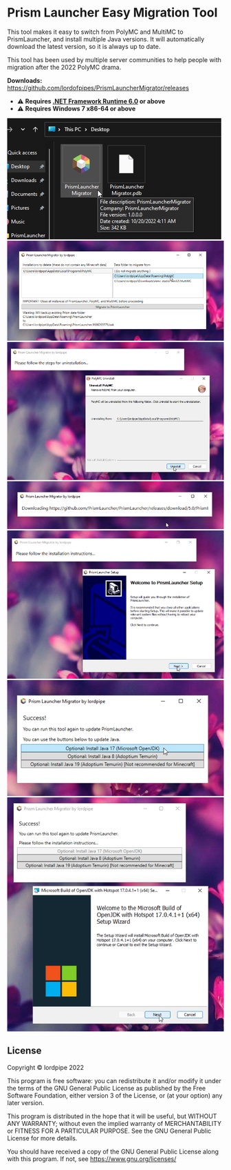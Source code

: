 Prism Launcher Easy Migration Tool
===

This tool makes it easy to switch from PolyMC and MultiMC to PrismLauncher, and install multiple Java versions. It will automatically download the latest version, so it is always up to date.

This tool has been used by multiple server communities to help people with migration after the 2022 PolyMC drama.

**Downloads:** https://github.com/lordofpipes/PrismLauncherMigrator/releases

- ⚠️ **Requires [.NET Framework Runtime 6.0](https://dotnet.microsoft.com/en-us/download) or above**
- ⚠️ **Requires Windows 7 x86-64 or above**

![](screenshots/1.png)
![](screenshots/2.png)
![](screenshots/3.png)
![](screenshots/4.png)
![](screenshots/5.png)
![](screenshots/6.png)
![](screenshots/7.png)

License
---

Copyright © lordpipe 2022

This program is free software: you can redistribute it and/or modify it under the terms of the GNU General Public License as published by the Free Software Foundation, either version 3 of the License, or (at your option) any later version.

This program is distributed in the hope that it will be useful, but WITHOUT ANY WARRANTY; without even the implied warranty of MERCHANTABILITY or FITNESS FOR A PARTICULAR PURPOSE.  See the GNU General Public License for more details.

You should have received a copy of the GNU General Public License along with this program.  If not, see https://www.gnu.org/licenses/

